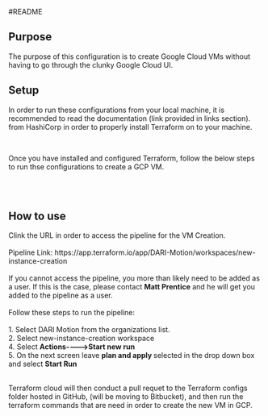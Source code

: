 #README
<h2>Purpose</h2>
<p>The purpose of this configuration is to create Google Cloud VMs without having to go through the clunky Google Cloud UI.</p>

<h2> Setup </h2>
<p> In order to run these configurations from your local machine, it is recommended to read the documentation (link provided in links section). from HashiCorp in order to properly install Terraform on to your machine.</p>
<br/>
<p>Once you have installed and configured Terraform, follow the below steps to run thse configurations to create a GCP VM.</p>
<br/>
<br/>
<h2>How to use</h2>
Clink the URL in order to access the pipeline for the VM Creation.
<br/>
<br/>
Pipeline Link: https://app.terraform.io/app/DARI-Motion/workspaces/new-instance-creation
<br/>
<br/>
If you cannot access the pipeline, you more than likely need to be added as a user. If this is the case, please contact <strong>Matt Prentice</strong> and he will get you added to the pipeline as a user. 
<br/>
<br/>
Follow these steps to run the pipeline:
<br/>
<br/>
1. Select DARI Motion from the organizations list.
<br/>
2. Select new-instance-creation workspace
<br/>
4. Select <strong>Actions---->Start new run</strong>
<br/>
5. On the next screen leave <strong> plan and apply </strong> selected in the drop down box and select <strong> Start Run </strong>
<br/>
<br/>
 <p>Terraform cloud will then conduct a pull requet to the Terraform configs folder hosted in GitHub, (will be moving to Bitbucket), and then run the terraform commands that are need in order to create the new VM in GCP. </p>
